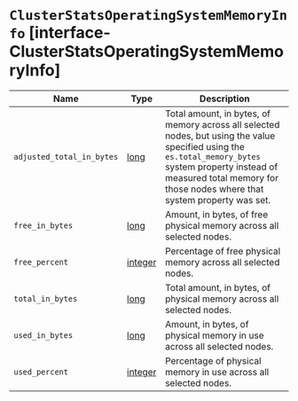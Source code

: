 # `ClusterStatsOperatingSystemMemoryInfo` [interface-ClusterStatsOperatingSystemMemoryInfo]

| Name | Type | Description |
| - | - | - |
| `adjusted_total_in_bytes` | [long](./long.md) | Total amount, in bytes, of memory across all selected nodes, but using the value specified using the `es.total_memory_bytes` system property instead of measured total memory for those nodes where that system property was set. |
| `free_in_bytes` | [long](./long.md) | Amount, in bytes, of free physical memory across all selected nodes. |
| `free_percent` | [integer](./integer.md) | Percentage of free physical memory across all selected nodes. |
| `total_in_bytes` | [long](./long.md) | Total amount, in bytes, of physical memory across all selected nodes. |
| `used_in_bytes` | [long](./long.md) | Amount, in bytes, of physical memory in use across all selected nodes. |
| `used_percent` | [integer](./integer.md) | Percentage of physical memory in use across all selected nodes. |
